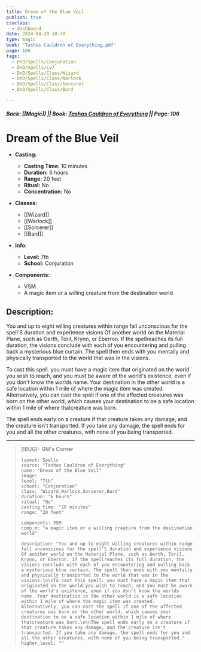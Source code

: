 ```yaml
---
title: Dream of the Blue Veil
publish: true
cssclass:
  - dashboard
date: 2024-04-20 18:30
type: magic
book: "Tashas Cauldron of Everything.pdf"
page: 106
tags:
  - DnD/Spells/Conjuration
  - DnD/Spells/Lv7
  - DnD/Spells/Class/Wizard
  - DnD/Spells/Class/Warlock
  - DnD/Spells/Class/Sorcerer
  - DnD/Spells/Class/Bard

---
```


##### Back: [[Magic]] || Book: [Tashas Cauldron of Everything](https://drive.google.com/drive/folders/1O5bhpYizcIT5xxAoLOuzCRht_PVS7VSG?usp=sharing) || Page: 106

# Dream of the Blue Veil

- **Casting:**
    - **Casting Time:** 10 minutes
    - **Duration:** 6 hours
    - **Range:** 20 feet
    - **Ritual:** No
    - **Concentration:** No
- **Classes:**
    - [[Wizard]]
    - [[Warlock]]
    - [[Sorcerer]]
    - [[Bard]]

- **Info:**
    - **Level:** 7th
    - **School:** Conjuration
- **Components:**
    - VSM
    - A magic item or a willing creature from the destination world

## Description:
You and up to eight willing creatures within range fall unconscious for the spell'S duration and experience visions Of another world on the Material Plane, such as Oerth, Toril, Krynn, or Eberron. If the spellreaches its full duration, the visions conclude with each of you encountering and pulling back a mysterious blue curtain. The spell then ends with you mentally and physically transported to the world that was in the visions.

To cast this spell. you must have a magic item that originated on the world you wish to reach, and you must be aware of the world's existence, even if you don't know the worlds name. Your destination in the other world is a safe location within 1 mile of where the magic item was created. Alternatively, you can cast the spell if one of the affected creatures was born on the other world, which causes your destination to be a safe location within 1 mile of where thatcreature was born.

The spell ends early on a creature if that creature takes any damage, and the creature isn't transported. If you take any damage, the spell ends for you and all the other creatures, with none of you being transported.



---

> [!BUG]- GM's Corner
>
> ```statblock
> layout: Spells
> source: "Tashas Cauldron of Everything"
> name: "Dream of the Blue Veil"
> image: 
> level: "7th"
> school: "Conjuration"
> class: "Wizard,Warlock,Sorcerer,Bard"
> duration: "6 hours"
> ritual: "No"
> casting_time: "10 minutes"
> range: "20 feet"
>
> components: VSM
> comp_m: "a magic item or a willing creature from the destination world"
>
> description: "You and up to eight willing creatures within range fall unconscious for the spell'S duration and experience visions Of another world on the Material Plane, such as Oerth, Toril, Krynn, or Eberron. If the spellreaches its full duration, the visions conclude with each of you encountering and pulling back a mysterious blue curtain. The spell then ends with you mentally and physically transported to the world that was in the visions.\n\nTo cast this spell. you must have a magic item that originated on the world you wish to reach, and you must be aware of the world's existence, even if you don't know the worlds name. Your destination in the other world is a safe location within 1 mile of where the magic item was created. Alternatively, you can cast the spell if one of the affected creatures was born on the other world, which causes your destination to be a safe location within 1 mile of where thatcreature was born.\n\nThe spell ends early on a creature if that creature takes any damage, and the creature isn't transported. If you take any damage, the spell ends for you and all the other creatures, with none of you being transported."
> higher_level: ""
> ```

